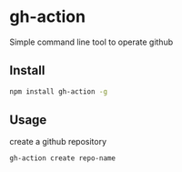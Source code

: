 # gh-action

Simple command line tool to operate github

## Install

```bash
npm install gh-action -g
```

## Usage

create a github repository

```bash
gh-action create repo-name 
```
